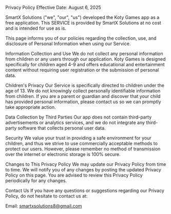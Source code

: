 Privacy Policy
Effective Date: August 6, 2025

SmartX Solutions ("we", "our", "us") developed the Koty Games app as a free application. This SERVICE is provided by SmartX Solutions at no cost and is intended for use as is.

This page informs you of our policies regarding the collection, use, and disclosure of Personal Information when using our Service.

Information Collection and Use
We do not collect any personal information from children or any users through our application. Koty Games is designed specifically for children aged 4-9 and offers educational and entertainment content without requiring user registration or the submission of personal data.

Children's Privacy
Our Service is specifically directed to children under the age of 13. We do not knowingly collect personally identifiable information from children. If you are a parent or guardian and discover that your child has provided personal information, please contact us so we can promptly take appropriate action.

Data Collection by Third Parties
Our app does not contain third-party advertisements or analytics services, and we do not integrate any third-party software that collects personal user data.

Security
We value your trust in providing a safe environment for your children, and thus we strive to use commercially acceptable methods to protect our users. However, please remember no method of transmission over the internet or electronic storage is 100% secure.

Changes to This Privacy Policy
We may update our Privacy Policy from time to time. We will notify you of any changes by posting the updated Privacy Policy on this page. You are advised to review this Privacy Policy periodically for any changes.

Contact Us
If you have any questions or suggestions regarding our Privacy Policy, do not hesitate to contact us at:

Email: smartxsolutions8@gmail.com
